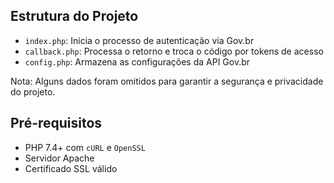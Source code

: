 ## Estrutura do Projeto

- `index.php`: Inicia o processo de autenticação via Gov.br
- `callback.php`: Processa o retorno e troca o código por tokens de acesso
- `config.php`: Armazena as configurações da API Gov.br

Nota: Alguns dados foram omitidos para garantir a segurança e privacidade do projeto.

## Pré-requisitos

- PHP 7.4+ com `cURL` e `OpenSSL`
- Servidor Apache
- Certificado SSL válido
